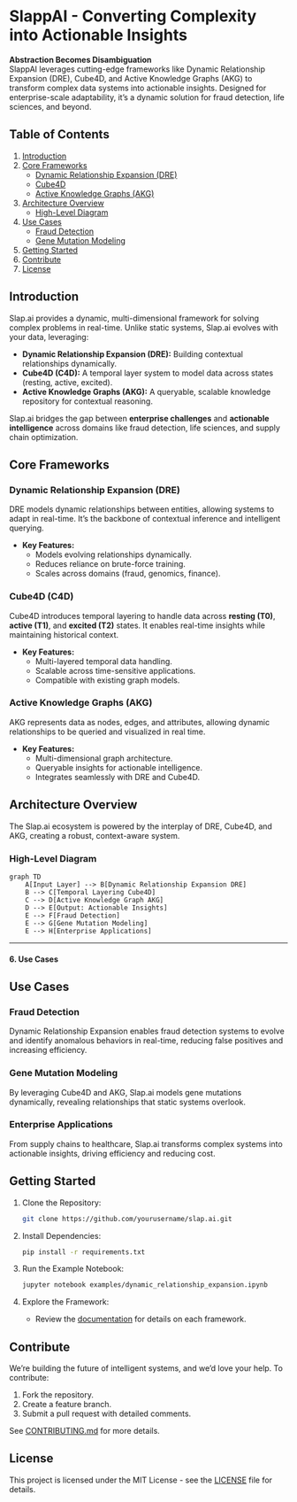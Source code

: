 # SlappAI - Converting Complexity into Actionable Insights

**Abstraction Becomes Disambiguation**  
SlappAI leverages cutting-edge frameworks like Dynamic Relationship Expansion (DRE), Cube4D, and Active Knowledge Graphs (AKG) to transform complex data systems into actionable insights. Designed for enterprise-scale adaptability, it’s a dynamic solution for fraud detection, life sciences, and beyond.



## Table of Contents
1. [Introduction](#introduction)
2. [Core Frameworks](#core-frameworks)
    - [Dynamic Relationship Expansion (DRE)](#dynamic-relationship-expansion-dre)
    - [Cube4D](#cube4d)
    - [Active Knowledge Graphs (AKG)](#active-knowledge-graphs-akg)
3. [Architecture Overview](#architecture-overview)
    - [High-Level Diagram](#high-level-diagram)
4. [Use Cases](#use-cases)
    - [Fraud Detection](#fraud-detection)
    - [Gene Mutation Modeling](#gene-mutation-modeling)
5. [Getting Started](#getting-started)
6. [Contribute](#contribute)
7. [License](#license)




## Introduction

Slap.ai provides a dynamic, multi-dimensional framework for solving complex problems in real-time. Unlike static systems, Slap.ai evolves with your data, leveraging:

- **Dynamic Relationship Expansion (DRE):** Building contextual relationships dynamically.
- **Cube4D (C4D):** A temporal layer system to model data across states (resting, active, excited).
- **Active Knowledge Graphs (AKG):** A queryable, scalable knowledge repository for contextual reasoning.

Slap.ai bridges the gap between **enterprise challenges** and **actionable intelligence** across domains like fraud detection, life sciences, and supply chain optimization.


## Core Frameworks

### Dynamic Relationship Expansion (DRE)
DRE models dynamic relationships between entities, allowing systems to adapt in real-time. It’s the backbone of contextual inference and intelligent querying.

- **Key Features:**
  - Models evolving relationships dynamically.
  - Reduces reliance on brute-force training.
  - Scales across domains (fraud, genomics, finance).

### Cube4D (C4D)
Cube4D introduces temporal layering to handle data across **resting (T0)**, **active (T1)**, and **excited (T2)** states. It enables real-time insights while maintaining historical context.

- **Key Features:**
  - Multi-layered temporal data handling.
  - Scalable across time-sensitive applications.
  - Compatible with existing graph models.

### Active Knowledge Graphs (AKG)
AKG represents data as nodes, edges, and attributes, allowing dynamic relationships to be queried and visualized in real time.

- **Key Features:**
  - Multi-dimensional graph architecture.
  - Queryable insights for actionable intelligence.
  - Integrates seamlessly with DRE and Cube4D.



## Architecture Overview

The Slap.ai ecosystem is powered by the interplay of DRE, Cube4D, and AKG, creating a robust, context-aware system.

### High-Level Diagram
```mermaid
graph TD
    A[Input Layer] --> B[Dynamic Relationship Expansion DRE]
    B --> C[Temporal Layering Cube4D]
    C --> D[Active Knowledge Graph AKG]
    D --> E[Output: Actionable Insights]
    E --> F[Fraud Detection]
    E --> G[Gene Mutation Modeling]
    E --> H[Enterprise Applications]
```


---

#### **6. Use Cases**

## Use Cases

### Fraud Detection
Dynamic Relationship Expansion enables fraud detection systems to evolve and identify anomalous behaviors in real-time, reducing false positives and increasing efficiency.

### Gene Mutation Modeling
By leveraging Cube4D and AKG, Slap.ai models gene mutations dynamically, revealing relationships that static systems overlook.

### Enterprise Applications
From supply chains to healthcare, Slap.ai transforms complex systems into actionable insights, driving efficiency and reducing cost.


## Getting Started

1. Clone the Repository:
    ```bash
    git clone https://github.com/yourusername/slap.ai.git
    ```

2. Install Dependencies:
    ```bash
    pip install -r requirements.txt
    ```

3. Run the Example Notebook:
    ```bash
    jupyter notebook examples/dynamic_relationship_expansion.ipynb
    ```

4. Explore the Framework:
    - Review the [documentation](docs/) for details on each framework.


## Contribute

We’re building the future of intelligent systems, and we’d love your help. To contribute:
1. Fork the repository.
2. Create a feature branch.
3. Submit a pull request with detailed comments.

See [CONTRIBUTING.md](CONTRIBUTING.md) for more details.


## License

This project is licensed under the MIT License - see the [LICENSE](LICENSE) file for details.
